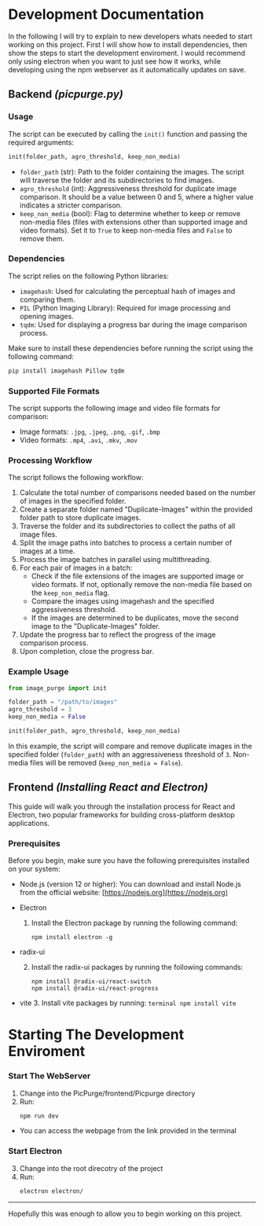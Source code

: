 # Development Documentation

In the following I will try to explain to new developers whats needed to start working on this project. First I will show how to install dependencies, then show the steps to start the development enviroment. I would recommend only using electron when you want to just see how it works, while developing using the npm webserver as it automatically updates on save.
## Backend *(picpurge.py)*
### Usage

The script can be executed by calling the `init()` function and passing the required arguments:

```python
init(folder_path, agro_threshold, keep_non_media)
```

- `folder_path` (str): Path to the folder containing the images. The script will traverse the folder and its subdirectories to find images.
- `agro_threshold` (int): Aggressiveness threshold for duplicate image comparison. It should be a value between 0 and 5, where a higher value indicates a stricter comparison.
- `keep_non_media` (bool): Flag to determine whether to keep or remove non-media files (files with extensions other than supported image and video formats). Set it to `True` to keep non-media files and `False` to remove them.

### Dependencies

The script relies on the following Python libraries:

- `imagehash`: Used for calculating the perceptual hash of images and comparing them.
- `PIL` (Python Imaging Library): Required for image processing and opening images.
- `tqdm`: Used for displaying a progress bar during the image comparison process.

Make sure to install these dependencies before running the script using the following command:

```bash
pip install imagehash Pillow tqdm
```

### Supported File Formats

The script supports the following image and video file formats for comparison:

- Image formats: `.jpg`, `.jpeg`, `.png`, `.gif`, `.bmp`
- Video formats: `.mp4`, `.avi`, `.mkv`, `.mov`

### Processing Workflow

The script follows the following workflow:

1. Calculate the total number of comparisons needed based on the number of images in the specified folder.
2. Create a separate folder named "Duplicate-Images" within the provided folder path to store duplicate images.
3. Traverse the folder and its subdirectories to collect the paths of all image files.
4. Split the image paths into batches to process a certain number of images at a time.
5. Process the image batches in parallel using multithreading.
6. For each pair of images in a batch:
   - Check if the file extensions of the images are supported image or video formats. If not, optionally remove the non-media file based on the `keep_non_media` flag.
   - Compare the images using imagehash and the specified aggressiveness threshold.
   - If the images are determined to be duplicates, move the second image to the "Duplicate-Images" folder.
7. Update the progress bar to reflect the progress of the image comparison process.
8. Upon completion, close the progress bar.

### Example Usage

```python
from image_purge import init

folder_path = "/path/to/images"
agro_threshold = 3
keep_non_media = False

init(folder_path, agro_threshold, keep_non_media)
```

In this example, the script will compare and remove duplicate images in the specified folder (`folder_path`) with an aggressiveness threshold of `3`. Non-media files will be removed (`keep_non_media = False`).

## Frontend *(Installing React and Electron)*

This guide will walk you through the installation process for React and Electron, two popular frameworks for building cross-platform desktop applications.

### Prerequisites

Before you begin, make sure you have the following prerequisites installed on your system:

- Node.js (version 12 or higher): You can download and install Node.js from the official website: [https://nodejs.org](https://nodejs.org)

- Electron

    1. Install the Electron package by running the following command:

        ```terminal
        npm install electron -g
        ```
- radix-ui

    2. Install the radix-ui packages by running the following commands:

        ```terminal
        npm install @radix-ui/react-switch
        npm install @radix-ui/react-progress
        ```
- vite
    3. Install vite packages by running:
        ```terminal
        npm install vite
        ```

# Starting The Development Enviroment
### Start The WebServer
1. Change into the PicPurge/frontend/Picpurge directory
2. Run:
    ```bash
    npm run dev
    ```
- You can access the webpage from the link provided in the terminal
### Start Electron
3. Change into the root direcotry of the project
4. Run:
    ```bash
    electron electron/
    ```

___
Hopefully this was enough to allow you to begin working on this project. 